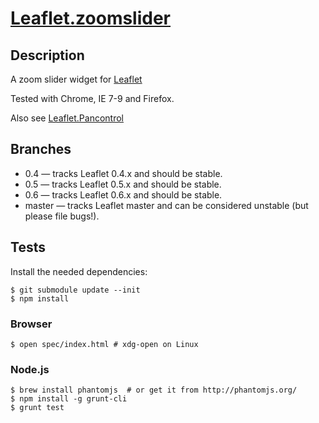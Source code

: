 [Leaflet.zoomslider](http://kartena.github.com/Leaflet.zoomslider/)
==================

## Description
A zoom slider widget for [Leaflet][2]

Tested with Chrome, IE 7-9 and Firefox. 

Also see [Leaflet.Pancontrol][1]

## Branches
 - 0.4 — tracks Leaflet 0.4.x and should be stable. 
 - 0.5 — tracks Leaflet 0.5.x and should be stable. 
 - 0.6 — tracks Leaflet 0.6.x and should be stable. 
 - master — tracks Leaflet master and can be considered unstable (but please file bugs!). 

## Tests

Install the needed dependencies:
```
$ git submodule update --init
$ npm install
```

### Browser
```
$ open spec/index.html # xdg-open on Linux
```

### Node.js
```
$ brew install phantomjs  # or get it from http://phantomjs.org/
$ npm install -g grunt-cli
$ grunt test
```


[1]: https://github.com/kartena/Leaflet.Pancontrol
[2]: https://github.com/CloudMade/Leaflet

